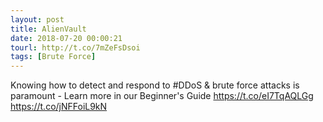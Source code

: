 ```yaml
---
layout: post
title: AlienVault
date: 2018-07-20 00:00:21
tourl: http://t.co/7mZeFsDsoi
tags: [Brute Force]
---
```

Knowing how to detect and respond to #DDoS &amp; brute force attacks is paramount - Learn more in our Beginner's Guide https://t.co/eI7TqAQLGg https://t.co/jNFFoiL9kN